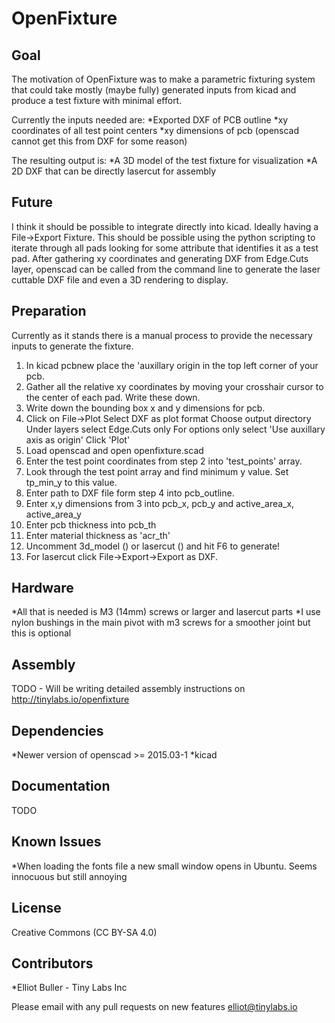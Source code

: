 # OpenFixture

## Goal
The motivation of OpenFixture was to make a parametric fixturing system that could take mostly (maybe fully) generated inputs from kicad and produce a test fixture with minimal effort.

Currently the inputs needed are:
  *Exported DXF of PCB outline
  *xy coordinates of all test point centers
  *xy dimensions of pcb (openscad cannot get this from DXF for some reason)

The resulting output is:
  *A 3D model of the test fixture for visualization
  *A 2D DXF that can be directly lasercut for assembly

## Future
I think it should be possible to integrate directly into kicad. Ideally having a File->Export Fixture. This should be possible using the python scripting to iterate through all pads looking for some attribute that identifies it as a test pad. After gathering xy coordinates and generating DXF from Edge.Cuts layer, openscad can be called from the command line to generate the laser cuttable DXF file and even a 3D rendering to display.

## Preparation
Currently as it stands there is a manual process to provide the necessary inputs to generate the fixture.
  1. In kicad pcbnew place the 'auxillary origin in the top left corner of your pcb.
  2. Gather all the relative xy coordinates by moving your crosshair cursor to the center of each pad. Write these down.
  3. Write down the bounding box x and y dimensions for pcb.
  4. Click on File->Plot
     Select DXF as plot format
     Choose output directory
     Under layers select Edge.Cuts only
     For options only select 'Use auxillary axis as origin'
     Click 'Plot'
  5. Load openscad and open openfixture.scad
  6. Enter the test point coordinates from step 2 into 'test_points' array.
  7. Look through the test point array and find minimum y value. Set tp_min_y to this value.
  8. Enter path to DXF file form step 4 into pcb_outline.
  9. Enter x,y dimensions from 3 into pcb_x, pcb_y and active_area_x, active_area_y
  10. Enter pcb thickness into pcb_th
  11. Enter material thickness as 'acr_th'
  12. Uncomment 3d_model () or lasercut () and hit F6 to generate!
  13. For lasercut click File->Export->Export as DXF.
  

## Hardware
  *All that is needed is M3 (14mm) screws or larger and lasercut parts
  *I use nylon bushings in the main pivot with m3 screws for a smoother joint but this is optional 

## Assembly
TODO - Will be writing detailed assembly instructions on http://tinylabs.io/openfixture

## Dependencies
  *Newer version of openscad >= 2015.03-1
  *kicad

## Documentation
TODO

## Known Issues
  *When loading the fonts file a new small window opens in Ubuntu. Seems innocuous but still annoying

## License
Creative Commons (CC BY-SA 4.0)

## Contributors
  *Elliot Buller - Tiny Labs Inc

Please email with any pull requests on new features
elliot@tinylabs.io